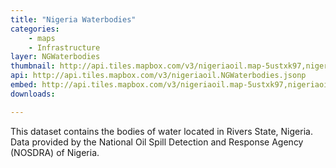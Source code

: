 ```yaml
---
title: "Nigeria Waterbodies"
categories: 
    - maps
    - Infrastructure
layer: NGWaterbodies
thumbnail: http://api.tiles.mapbox.com/v3/nigeriaoil.map-5ustxk97,nigeriaoil.NGWaterbodies/7/66/61.png
api: http://api.tiles.mapbox.com/v3/nigeriaoil.NGWaterbodies.jsonp
embed: http://api.tiles.mapbox.com/v3/nigeriaoil.map-5ustxk97,nigeriaoil.NGWaterbodies.html
downloads:

---
```

<p> This dataset contains the bodies of water located in Rivers State, Nigeria. Data provided by the National Oil Spill Detection and Response Agency (NOSDRA) of Nigeria.</p>
